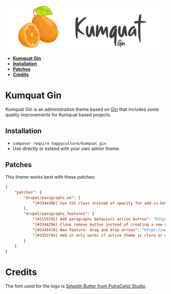 ![Logo Kumquat Gin](kumquat_gin.png)

* **[Kumquat Gin](#intro)**
* **[Installation](#installation)**
* **[Patches](#patches)**
* **[Credits](#credits)**

# <a name="intro"></a>Kumquat Gin

Kumquat Gin is an administration theme based on [Gin](https://drupal.org/project/gin)
that includes some quality improvements for Kumquat based projects.

## <a name="installation"></a>Installation

- `composer require happyculture/kumquat_gin`
- Use directly or extend with your own admin theme.

## <a name="patches"></a>Patches

This theme works best with these patches:

```json
{
    "patches": {
        "drupal/paragraphs_ee": {
            "[#3344306] Use CSS class instead of opacity for add-in-between buttons": "https://www.drupal.org/files/issues/2023-02-24/3344306-5-2.0.x.patch"
        },
        "drupal/paragraphs_features": {
            "[#3159792] Add paragraphs behaviors action button": "https://patch-diff.githubusercontent.com/raw/thunder/paragraphs_features/pull/60.diff",
            "[#3344296] Clone remove button instead of creating a new one from scratch": "https://www.drupal.org/files/issues/2023-02-24/3344296-4-1.x.patch",
            "[#3345478] New feature: drag and drop arrows": "https://www.drupal.org/files/issues/2023-03-02/3345478-on-top-of-3159792.patch",
            "[#3353704] Add-in only works if active theme is claro or gin": "https://git.drupalcode.org/project/paragraphs_features/-/merge_requests/13.patch"
        }
    }
}
```

# <a name="credits"></a>Credits

The font used for the logo is [Smooth Butter from PutraCetol Studio](https://putracetol.com/product/smooth-butter/).
